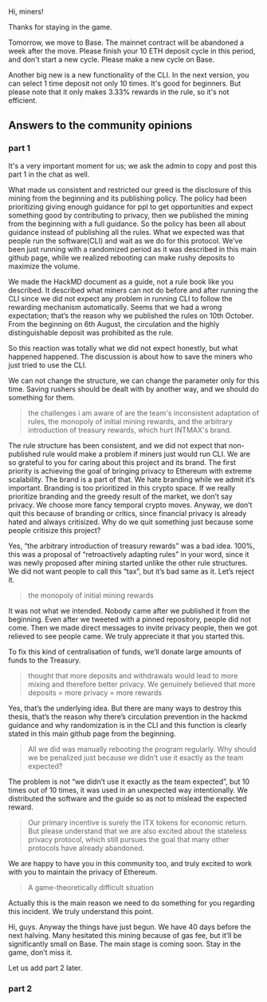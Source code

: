 Hi, miners!

Thanks for staying in the game.

Tomorrow, we move to Base. The mainnet contract will be abandoned a week after the move. Please finish your 10 ETH deposit cycle in this period, and don't start a new cycle. Please make a new cycle on Base.

Another big new is a new functionality of the CLI. In the next version, you can select 1 time deposit not only 10 times. It's good for beginners. But please note that it only makes 3.33% rewards in the rule, so it's not efficient.

## Answers to the community opinions

### part 1
It's a very important moment for us; we ask the admin to copy and post this part 1 in the chat as well.

What made us consistent and restricted our greed is the disclosure of this mining from the beginning and its publishing policy.
The policy had been prioritizing giving enough guidance for ppl to get opportunities and expect something good by contributing to privacy, then we published the mining from the beginning with a full guidance.
So the policy has been all about guidance instead of publishing all the rules. What we expected was that people run the software(CLI) and wait as we do for this protocol. We’ve been just running with a randomized period as it was described in this main github page, while we realized rebooting can make rushy deposits to maximize the volume.

We made the HackMD document as a guide, not a rule book like you described. It described what miners can not do before and after running the CLI since we did not expect any problem in running CLI to follow the rewarding mechanism automatically. Seems that we had a wrong expectation; that’s the reason why we published the rules on 10th October. From the beginning on 6th August, the circulation and the highly distinguishable deposit was prohibited as the rule. 

So this reaction was totally what we did not expect honestly, but what happened happened. The discussion is about how to save the miners who just tried to use the CLI. 

We can not change the structure, we can change the parameter only for this time. Saving rushers should be dealt with by another way, and we should do something for them.

> the challenges i am aware of are the team's inconsistent adaptation of rules, the monopoly of initial mining rewards, and the arbitrary introduction of treasury rewards, which hurt INTMAX's brand. 

The rule structure has been consistent, and we did not expect that non-published rule would make a problem if miners just would run CLI.
We are so grateful to you for caring about this project and its brand. The first priority is achieving the goal of bringing privacy to Ethereum with extreme scalability. The brand is a part of that. We hate branding while we admit it’s important. Branding is too prioritized in this crypto space. If we really prioritize branding and the greedy result of the market, we don’t say privacy. We choose more fancy temporal crypto moves. Anyway, we don’t quit this because of branding or critics, since financial privacy is already hated and always critisized. Why do we quit something just because some people critisize this project?

Yes, “the arbitrary introduction of treasury rewards” was a bad idea. 100%, this was a proposal of “retroactively adapting rules” in your word, since it was newly proposed after mining started unlike the other rule structures. We did not want people to call this “tax”, but it’s bad same as it. Let’s reject it. 

>the monopoly of initial mining rewards

It was not what we intended. Nobody came after we published it from the beginning. Even after we tweeted with a pinned repository, people did not come. Then we made direct messages to invite privacy people, then we got relieved to see people came. We truly appreciate it that you started this. 

To fix this kind of centralisation of funds, we’ll donate large amounts of funds to the Treasury.

>thought that more deposits and withdrawals would lead to more mixing and therefore better privacy. We genuinely believed that more deposits = more privacy = more rewards

Yes, that’s the underlying idea. But there are many ways to destroy this thesis, that’s the reason why there’s circulation prevention in the hackmd guidance and why randomization is in the CLI and this function is clearly stated in this main github page from the beginning.  

>All we did was manually rebooting the program regularly. Why should we be penalized just because we didn’t use it exactly as the team expected?

The problem is not “we didn’t use it exactly as the team expected”, but 10 times out of 10 times, it was used in an unexpected way intentionally. We distributed the software and the guide so as not to mislead the expected reward. 

>Our primary incentive is surely the ITX tokens for economic return. But please understand that we are also excited about the stateless privacy protocol, which still pursues the goal that many other protocols have already abandoned. 

We are happy to have you in this community too, and truly excited to work with you to maintain the privacy of Ethereum.

> A game-theoretically difficult situation

Actually this is the main reason we need to do something for you regarding this incident. We truly understand this point.

Hi, guys.
Anyway the things have just begun. We have 40 days before the next halving. Many hesitated this mining because of gas fee, but it’ll be significantly small on Base. The main stage is coming soon. Stay in the game, don’t miss it.

Let us add part 2 later.
### part 2
